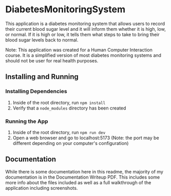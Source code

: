 # DiabetesMonitoringSystem

This application is a diabetes monitoring system that allows users to record their current blood sugar level and it will inform them whether it is high, low, or normal. If it is high or low, it tells them what steps to take to bring their blood sugar levels back to normal.

Note: This application was created for a Human Computer Interaction course. It is a simplified version of most diabetes monitoring systems and should not be user for real health purposes.

## Installing and Running

### Installing Dependencies

1. Inside of the root directory, run `npm install`
2. Verify that a `node_modules` directory has been created

### Running the App

1. Inside of the root directory, run `npm run dev`
2. Open a web browser and go to localhost:5173 (Note: the port may be different depending on your computer's configuration)

## Documentation
While there is some documentation here in this readme, the majority of my documentation is in the Documentation Writeup PDF. This includes some more info about the files included as well as a full walkthrough of the application including screenshots.
